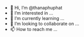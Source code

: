- 👋 Hi, I’m @thanaphuphat
- 👀 I’m interested in ...
- 🌱 I’m currently learning ...
- 💞️ I’m looking to collaborate on ...
- 📫 How to reach me ...

<!---
thanaphuphat/thanaphuphat is a ✨ special ✨ repository because its `README.md` (this file) appears on your GitHub profile.
You can click the Preview link to take a look at your changes.
--->
